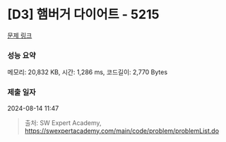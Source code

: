# [D3] 햄버거 다이어트 - 5215 

[문제 링크](https://swexpertacademy.com/main/code/problem/problemDetail.do?contestProbId=AWT-lPB6dHUDFAVT) 

### 성능 요약

메모리: 20,832 KB, 시간: 1,286 ms, 코드길이: 2,770 Bytes

### 제출 일자

2024-08-14 11:47



> 출처: SW Expert Academy, https://swexpertacademy.com/main/code/problem/problemList.do